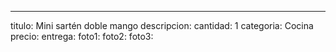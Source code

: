 ---
titulo: Mini sartén doble mango
descripcion: 
cantidad: 1
categoria: Cocina
precio: 
entrega: 
foto1: 
foto2: 
foto3: 
